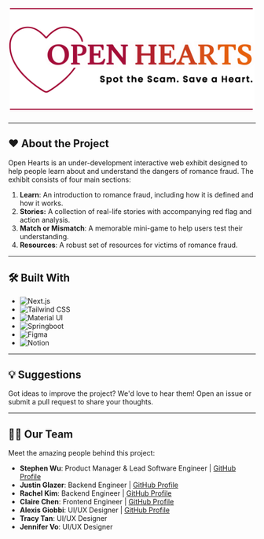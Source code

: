 <div align="center">
  <img src="open-hearts/src/components/images/landing-image.svg" width="500"/>
</div>

### 

---

## ❤️ About the Project  

Open Hearts is an under-development interactive web exhibit designed to help people learn about and understand the dangers of romance fraud. The exhibit consists of four main sections:

1. **Learn**: An introduction to romance fraud, including how it is defined and how it works.
2. **Stories:** A collection of real-life stories with accompanying red flag and action analysis.
3. **Match or Mismatch**: A memorable mini-game to help users test their understanding.
4. **Resources**: A robust set of resources for victims of romance fraud.

---

## 🛠️ Built With  
- ![Next.js](https://img.shields.io/badge/next.js-000000?style=for-the-badge&logo=nextdotjs&logoColor=white)  
- ![Tailwind CSS](https://img.shields.io/badge/TailwindCSS-38B2AC?style=for-the-badge&logo=tailwind-css&logoColor=white)  
- ![Material UI](https://img.shields.io/badge/Material--UI-0081CB?style=for-the-badge&logo=mui&logoColor=white)  
- ![Springboot](https://img.shields.io/badge/SpringBoot-6DB33F?style=flat-square&logo=Spring&logoColor=white)  
- ![Figma](https://img.shields.io/badge/Figma-F24E1E?style=for-the-badge&logo=figma&logoColor=white)  
- ![Notion](https://img.shields.io/badge/Notion-000000?style=for-the-badge&logo=notion&logoColor=white)

---

## 💡 Suggestions  
Got ideas to improve the project? We'd love to hear them! Open an issue or submit a pull request to share your thoughts.  

---

## 👩‍💻 Our Team  
Meet the amazing people behind this project:  
- **Stephen Wu**: Product Manager & Lead Software Engineer | [GitHub Profile](https://github.com/heavens-potato)  
- **Justin Glazer**: Backend Engineer | [GitHub Profile](https://github.com/justin-glazer)
- **Rachel Kim**: Backend Engineer | [GitHub Profile](https://github.com/RachelK23)
- **Claire Chen**: Frontend Engineer | [GitHub Profile](https://github.com/cc13985)
- **Alexis Giobbi**: UI/UX Designer | [GitHub Profile](https://github.com/alexisgiobbi)
- **Tracy Tan**: UI/UX Designer
- **Jennifer Vo**: UI/UX Designer
  
